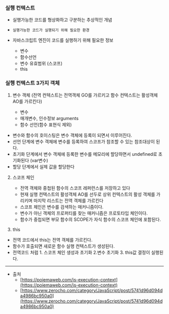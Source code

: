### 실행 컨텍스트

- 실행가능한 코드를 형상화하고 구분하는 추상적인 개념
- `실행가능한 코드가 실행되기 위해 필요한 환경`

- 자바스크립트 엔진이 코드를 실행하기 위해 필요한 정보
  - 변수
  - 함수선언
  - 변수 유효범위 (스코프)
  - this

### 실행 컨텍스트 3가지 객체

1. 변수 객체 (전역 컨텍스트는 전역객체 GO를 가르키고 함수 컨텍스트는 활성객체 AO를 가르킨다)

   - 변수
   - 매개변수, 인수정보 arguments
   - 함수 선언(함수 표현식 제외)

- 변수와 함수의 호이스팅은 변수 객체에 등록이 되면서 이루어진다.
- 선언 단계에 변수 객체에 변수를 등록하여 스코프가 참조할 수 있는 참조대상이 된다.
- 초기화 단계에서 변수 객체에 등록한 변수를 메모리에 할당하면서 undefined로 초기화된다 (var변수)
- 할당 단계에서 실제 값을 할당한다

2. 스코프 체인

   - 전역 객체와 중첩된 함수의 스코프 레퍼런스를 저장하고 있다
   - 현재 실행 컨택스트의 활성객체 AO를 선두로 상위 컨텍스트의 활성 객체를 가리키며 마지막 리스트는 전역 객체를 가르킨다
   - 스코프 체인은 변수를 검색하는 매커니즘이다.
   - 변수가 아닌 객체의 프로퍼티를 찾는 매커니즘은 프로토타입 체인이다.
   - 함수가 중첩되면 부모 함수의 SCOPE가 자식 함수의 스코프 체인에 포함된다.

3. this

- 전역 코드에서 this는 전역 객체를 가르킨다.
- 함수가 호출되면 새로운 함수 실행 컨텍스트가 생성된다.
- 전역코드 처럼 1. 스코프 체인 생성과 초기화 2.변수 초기화 3. this값 결정이 실행된다.

---

- 출처
  - [https://poiemaweb.com/js-execution-context](https://poiemaweb.com/js-execution-context)
  - [https://www.zerocho.com/category/JavaScript/post/5741d96d094da4986bc950a0](https://www.zerocho.com/category/JavaScript/post/5741d96d094da4986bc950a0)

